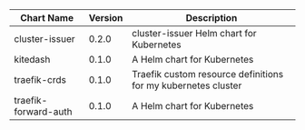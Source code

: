 | Chart Name | Version | Description |
|-------------|----------|-------------|
| cluster-issuer | 0.2.0 | cluster-issuer Helm chart for Kubernetes |
| kitedash | 0.1.0 | A Helm chart for Kubernetes |
| traefik-crds | 0.1.0 | Traefik custom resource definitions for my kubernetes cluster |
| traefik-forward-auth | 0.1.0 | A Helm chart for Kubernetes |
